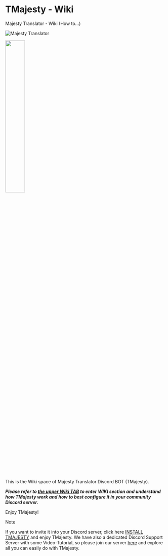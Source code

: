 # TMajesty - Wiki
Majesty Translator - Wiki (How to...) 

![Majesty Translator](https://tmajesty.xyz/img/tmajesty_ico.png)
<p align="left">
<img width="35%" height="35%" src="https://tmajesty.xyz/img/tmajesty_ico.png">
</p>

This is the Wiki space of Majesty Translator Discord BOT (TMajesty). 

***Please refer to [the upper Wiki TAB](https://github.com/maxgb-dev/tmajesty_wiki/wiki) to enter WIKI section and understand how TMajesty work and how to best configure it in your community Discord server.***

Enjoy TMajesty!

> [!Note]
> If you want to invite it into your Discord server, click here [INSTALL TMAJESTY](https://discord.com/api/oauth2/authorize?client_id=1011633031494246480&permissions=518416362560&scope=bot%20applications.commands) and enjoy TMajesty.
> We have also a dedicated Discord Support Server with some Video-Tutorial, so please join our server [here](https://discord.gg/S8ZAswgeSq) and explore all you can easily do with TMajesty.

